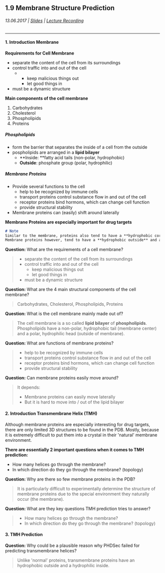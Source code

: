 ## 1.9 Membrane Structure Prediction

###### 13.06.2017 \| [Slides](https://www.rostlab.org/sites/default/files/fileadmin/teaching/SoSe17/PP1CS/cb1e_20170613_tmh1.pdf) \| [Lecture Recording](https://www.youtube.com/watch?v=ZIQjVzvBN3E&list=PLg46T0OlBIJ9abbsmUL-ux24DCpoUlC1J&index=8)

---

#### 1. Introduction Membrane

**Requirements for Cell Membrane**

* separate the content of the cell from its surroundings
* control traffic into and out of the cell
  * * keep malicious things out
    * let good things in
* must be a dynamic structure

**Main components of the cell membrane**

1. Carbohydrates
2. Cholesterol
3. Phospholipids
4. Proteins

##### Phospholipids

* form the barrier that separates the inside of a cell from the outside
* pospholipids are arranged in a **lipid bilayer**
  * **Inside: **fatty acid tails \(non-polar, hydrophobic\)
  * **Outside**: phosphate group \(polar, hydrophilic\)

##### Membrane Proteins

* Provide several functions to the cell
  * help to be recognized by immune cells
  * transport proteins control substance flow in and out of the cell
  * receptor proteins bind hormons, which can change cell function
  * provide structural stability
* Membrane proteins can \(easily\) shift around laterally 

**Membrane Proteins are especially important for drug targets**

```markdown
# Note
Similar to the membrane, proteins also tend to have a **hydrophobic core**. 
Membrane proteins however, tend to have a **hydrophobic outside** and an **hydrophilic core**.
```

**Question:** What are the requirements of a cell membrane?

> * separate the content of the cell from its surroundings
> * control traffic into and out of the cell
>   * keep malicious things out
>   * let good things in
> * must be a dynamic structure

**Question:** What are the 4 main structural components of the cell membrane?

> Carbohydrates, Cholesterol, Phospholipids, Proteins

**Question:** What is the cell membrane mainly made out of?

> The cell membrane is a so called **lipid bilayer** of **phospholipids**. Phospholipids have a non-polar, hydrophobic tail \(membrane center\) and a polar, hydrophilic head \(outside of membrane\).

**Question:** What are functions of membrane proteins?

> * help to be recognized by immune cells
> * transport proteins control substance flow in and out of the cell
> * receptor proteins bind hormons, which can change cell function
> * provide structural stability

**Question:** Can membrane proteins easily move around?

> It depends:
>
> * Membrane proteins can easily move laterally
> * But it is hard to move into / out of the lipid bilayer

#### 2. Introduction Transmembrane Helix \(TMH\)

Although membrane proteins are especially interesting for drug targets, there are only limited 3D structures to be found in the PDB. Mostly, because it is extremely difficult to put them into a crystal in their 'natural' membrane environment.

**There are essentially 2 important questions when it comes to TMH prediction:**

* How many helices go through the membrane?
* In which direction do they go through the membrane? \(topology\)

**Question:** Why are there so few membrane proteins in the PDB?

> It is particularly difficult to experimentally determine the structure of membrane proteins due to the special environment they naturally occur \(the membrane\).

**Question:** What are they key questions TMH prediction tries to answer?

> * How many helices go through the membrane?
> * In which direction do they go through the membrane? \(topology\)

#### 3. TMH Prediction

**Question:** Why could be a plausible reason why PHDSec failed for predicting transmembrane helices?

> Unlike 'normal' proteins, transmembrane proteins have an hydrophobic outside and a hydrophilic inside.



